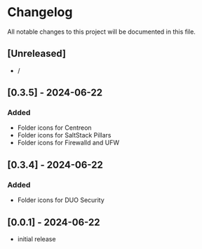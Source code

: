 # Changelog

All notable changes to this project will be documented in this file.

## [Unreleased]

- /

## [0.3.5] - 2024-06-22

### Added
- Folder icons for Centreon
- Folder icons for SaltStack Pillars
- Folder icons for Firewalld and UFW

## [0.3.4] - 2024-06-22

### Added
- Folder icons for DUO Security

## [0.0.1] - 2024-06-22

- initial release